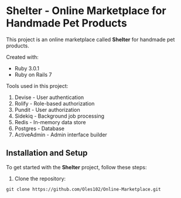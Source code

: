 # Shelter - Online Marketplace for Handmade Pet Products

This project is an online marketplace called **Shelter** for handmade pet products. 

Created with:
- Ruby 3.0.1
- Ruby on Rails 7


Tools used in this project:
1. Devise - User authentication
2. Rolify - Role-based authorization
3. Pundit - User authorization
4. Sidekiq - Background job processing
5. Redis - In-memory data store
6. Postgres - Database
7. ActiveAdmin - Admin interface builder

## Installation and Setup

To get started with the **Shelter** project, follow these steps:

1. Clone the repository:
```
git clone https://github.com/Oles102/Online-Marketplace.git
```

